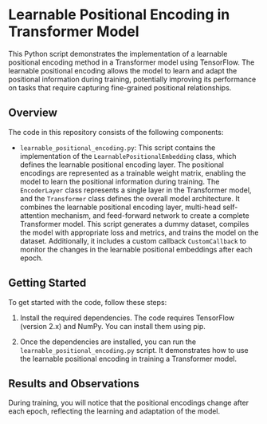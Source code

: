 # Learnable Positional Encoding in Transformer Model

This Python script demonstrates the implementation of a learnable positional encoding method in a Transformer model using TensorFlow. The learnable positional encoding allows the model to learn and adapt the positional information during training, potentially improving its performance on tasks that require capturing fine-grained positional relationships.

## Overview

The code in this repository consists of the following components:

- `learnable_positional_encoding.py`: This script contains the implementation of the `LearnablePositionalEmbedding` class, which defines the learnable positional encoding layer. The positional encodings are represented as a trainable weight matrix, enabling the model to learn the positional information during training. The `EncoderLayer` class represents a single layer in the Transformer model, and the `Transformer` class defines the overall model architecture. It combines the learnable positional encoding layer, multi-head self-attention mechanism, and feed-forward network to create a complete Transformer model. This script generates a dummy dataset, compiles the model with appropriate loss and metrics, and trains the model on the dataset. Additionally, it includes a custom callback `CustomCallback` to monitor the changes in the learnable positional embeddings after each epoch.

## Getting Started

To get started with the code, follow these steps:

1. Install the required dependencies. The code requires TensorFlow (version 2.x) and NumPy. You can install them using pip.

2. Once the dependencies are installed, you can run the `learnable_positional_encoding.py` script. It demonstrates how to use the learnable positional encoding in training a Transformer model.

## Results and Observations

During training, you will notice that the positional encodings change after each epoch, reflecting the learning and adaptation of the model. 


